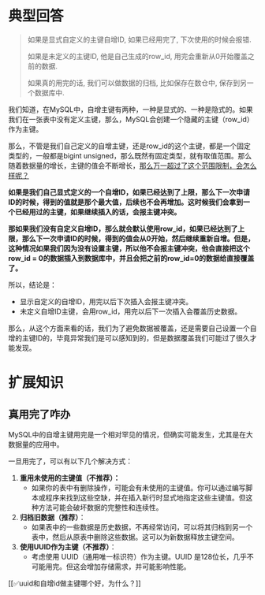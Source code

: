 # 典型回答

> 如果是显式自定义的主键自增ID, 如果已经用完了, 下次使用的时候会报错.
> 
> 如果是未定义的主键ID, 他是自己生成的row_id, 用完会重新从0开始覆盖之前的数据.
> 
> 如果真的用完的话, 我们可以做数据的归档, 比如保存在数仓中, 保存到另一个数据库中.

我们知道，在MySQL中，自增主键有两种，一种是显式的、一种是隐式的。如果我们在一张表中没有定义主键，那么，MySQL会创建一个隐藏的主键（row_id）作为主键。



那么，不管是我们自己定义的自增主键，还是row_id的这个主键，都是一个固定类型的，一般都是bigint unsigned，那么既然有固定类型，就有取值范围。那么随着数据量的增长，主键的值会不断增长，<u>那么万一超过了这个范围限制，会怎么样呢？</u>



**如果是我们自己显式定义的一个自增ID，如果已经达到了上限，那么下一次申请ID的时候，得到的值就是那个最大值，后续也不会再增加。这时候我们会拿到一个已经用过的主键，如果继续插入的话，会报主键冲突。**



**那如果我们没有自定义自增ID，那么就会默认使用row_id，如果已经达到了上限，那么下一次申请ID的时候，得到的值会从0开始，然后继续重新自增。但是，这种情况如果我们因为没有设置主键，所以他不会报主键冲突，他会直接把这个row_id = 0的数据插入到数据库中，并且会把之前的row_id=0的数据给直接覆盖了。**



所以，结论是：



+ 显示自定义的自增ID，用完以后下次插入会报主键冲突。
+ 未定义自增ID主键，会用row_id，用完以后下一次插入会覆盖历史数据。



那么，从这个方面来看的话，我们为了避免数据被覆盖，还是需要自己设置一个自增的主键ID的，毕竟异常我们是可以感知到的，但是数据覆盖我们可能过了很久才能发现。





# 扩展知识


## 真用完了咋办


MySQL中的自增主键用完是一个相对罕见的情况，但确实可能发生，尤其是在大数据量的应用中。



一旦用完了，可以有以下几个解决方式：



1. **重用未使用的主键值（不推荐）：**
    - 如果你的表中有删除操作，可能会有未使用的主键值。你可以通过编写脚本或程序来找到这些空缺，并在插入新行时显式地指定这些主键值。但这种方法可能会破坏数据的完整性和连续性。
2. **归档旧数据（推荐）**：
    - 如果表中的一些数据是历史数据，不再经常访问，可以将其归档到另一个表中，然后从原表中删除这些数据。这可以为新数据释放主键空间。
3. **使用UUID作为主键（不推荐）**：
    - 考虑使用 UUID（通用唯一标识符）作为主键。UUID 是128位长，几乎不可能用完。但这会增加存储需求，并可能影响性能。

[[✅uuid和自增id做主键哪个好，为什么？]]

